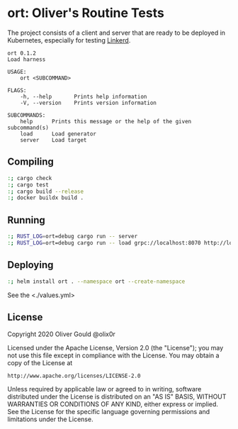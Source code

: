 # ort: Oliver's Routine Tests

The project consists of a client and server that are ready to be deployed in
Kubernetes, especially for testing [Linkerd](https://linkerd.io).

```
ort 0.1.2
Load harness

USAGE:
    ort <SUBCOMMAND>

FLAGS:
    -h, --help       Prints help information
    -V, --version    Prints version information

SUBCOMMANDS:
    help      Prints this message or the help of the given subcommand(s)
    load      Load generator
    server    Load target
```

## Compiling

```sh
:; cargo check
:; cargo test
:; cargo build --release
:; docker buildx build .
```

## Running

```sh
:; RUST_LOG=ort=debug cargo run -- server
:; RUST_LOG=ort=debug cargo run -- load grpc://localhost:8070 http://localhost:8080
```

## Deploying

```sh
:; helm install ort . --namespace ort --create-namespace
```

See the <./values.yml>

## License

Copyright 2020 Oliver Gould @olix0r

Licensed under the Apache License, Version 2.0 (the "License"); you may not
use this file except in compliance with the License. You may obtain a copy of
the License at

    http://www.apache.org/licenses/LICENSE-2.0

Unless required by applicable law or agreed to in writing, software
distributed under the License is distributed on an "AS IS" BASIS, WITHOUT
WARRANTIES OR CONDITIONS OF ANY KIND, either express or implied. See the
License for the specific language governing permissions and limitations under
the License.
